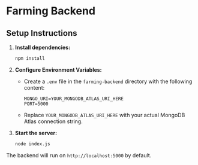 # Farming Backend

## Setup Instructions

1. **Install dependencies:**
   ```bash
   npm install
   ```

2. **Configure Environment Variables:**
   - Create a `.env` file in the `farming-backend` directory with the following content:
     ```env
     MONGO_URI=YOUR_MONGODB_ATLAS_URI_HERE
     PORT=5000
     ```
   - Replace `YOUR_MONGODB_ATLAS_URI_HERE` with your actual MongoDB Atlas connection string.

3. **Start the server:**
   ```bash
   node index.js
   ```

The backend will run on `http://localhost:5000` by default. 